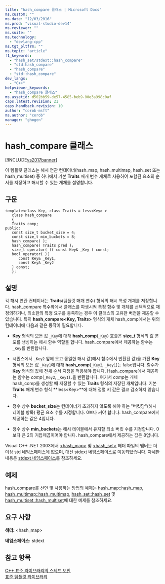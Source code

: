 ```yaml
---
title: "hash_compare 클래스 | Microsoft Docs"
ms.custom: ""
ms.date: "12/03/2016"
ms.prod: "visual-studio-dev14"
ms.reviewer: ""
ms.suite: ""
ms.technology: 
  - "devlang-cpp"
ms.tgt_pltfrm: ""
ms.topic: "article"
f1_keywords: 
  - "hash_set/stdext::hash_compare"
  - "std.hash_compare"
  - "hash_compare"
  - "std::hash_compare"
dev_langs: 
  - "C++"
helpviewer_keywords: 
  - "hash_compare 클래스"
ms.assetid: d502bb59-de57-4585-beb9-00e3a998c0af
caps.latest.revision: 21
caps.handback.revision: 10
author: "corob-msft"
ms.author: "corob"
manager: "ghogen"
---
```

# hash_compare 클래스
[!INCLUDE[vs2017banner](../assembler/inline/includes/vs2017banner.md)]

이 템플릿 클래스는 해시 연관 컨테이너\(hash\_map, hash\_multimap, hash\_set 또는 hash\_multiset\) 중 하나에서 기본 **Traits** 매개 변수 개체로 사용하여 포함된 요소의 순서를 지정하고 해시할 수 있는 개체를 설명합니다.  
  
## 구문  
  
```  
template<class Key, class Traits = less<Key> >  
   class hash_compare  
   {  
   Traits comp;  
public:  
   const size_t bucket_size = 4;  
   const size_t min_buckets = 8;  
   hash_compare( );  
   hash_compare( Traits pred );  
   size_t operator( )( const Key& _Key ) const;  
   bool operator( )(   
      const Key& _Key1,  
      const Key& _Key2  
   ) const;  
   };  
```  
  
## 설명  
 각 해시 연관 컨테이너는 **Traits**\(템플릿 매개 변수\) 형식의 해시 특성 개체를 저장합니다.  hash\_compare 특수화에서 클래스를 파생시켜 특정 함수 및 개체를 선택적으로 재정의하거나, 최소한의 특정 요구를 충족하는 경우 이 클래스의 고유한 버전을 제공할 수 있습니다.  특히 **hash\_compare\<Key, Traits\>** 형식의 개체 hash\_comp에서는 위의 컨테이너에 다음과 같은 동작이 필요합니다.  
  
-   **Key** 형식의 모든 값 `_Key`에 대해 **hash\_comp**\(`_Key`\) 호출은 **size\_t** 형식의 값 분포를 생성하는 해시 함수 역할을 합니다.  hash\_compare에서 제공하는 함수는 `_Key`를 반환합니다.  
  
-   시퀀스에서 `_Key2` 앞에 오고 동일한 해시 값\(해시 함수에서 반환된 값\)을 가진 **Key** 형식의 모든 값 `_Key1`에 대해 **hash\_comp**\(`_Key2`, `_Key1`\)는 false입니다.  함수가 **Key** 형식의 값에 전체 순서 지정을 적용해야 합니다.  Hash\_compare에서 제공하는 함수는 *comp*\(`_Key2`, `_Key1`\)`,`을 반환합니다. 여기서 *comp*는 개체 hash\_comp를 생성할 때 지정할 수 있는 **Traits** 형식의 저장된 개체입니다.  기본 **Traits** 매개 변수 형식 **less\<Key\>**에 대해 정렬 키 값은 결코 감소하지 않습니다.  
  
-   정수 상수 **bucket\_size**는 컨테이너가 초과하지 않도록 해야 하는 "버킷당"\(해시 테이블 항목\) 평균 요소 수를 지정합니다.  0보다 커야 합니다.  hash\_compare에서 제공하는 값은 4입니다.  
  
-   정수 상수 **min\_buckets**는 해시 테이블에서 유지할 최소 버킷 수를 지정합니다.  0보다 큰 2의 거듭제곱이어야 합니다.  hash\_compare에서 제공하는 값은 8입니다.  
  
 Visual C\+\+ .NET 2003에서 [\<hash\_map\>](../standard-library/hash-map.md) 및 [\<hash\_set\>](../standard-library/hash-set.md) 헤더 파일의 멤버는 더 이상 std 네임스페이스에 없으며, 대신 stdext 네임스페이스로 이동되었습니다.  자세한 내용은 [stdext 네임스페이스](../standard-library/stdext-namespace.md)를 참조하세요.  
  
## 예제  
 hash\_compare를 선언 및 사용하는 방법의 예제는 [hash\_map::hash\_map](../Topic/hash_map::hash_map.md), [hash\_multimap::hash\_multimap](../Topic/hash_multimap::hash_multimap.md), [hash\_set::hash\_set](../Topic/hash_set::hash_set.md) 및 [hash\_multiset::hash\_multiset](../Topic/hash_multiset::hash_multiset.md)에 대한 예제를 참조하세요.  
  
## 요구 사항  
 **헤더:** \<hash\_map\>  
  
 **네임스페이스:** stdext  
  
## 참고 항목  
 [C\+\+ 표준 라이브러리의 스레드 보안](../standard-library/thread-safety-in-the-cpp-standard-library.md)   
 [표준 템플릿 라이브러리](../misc/standard-template-library.md)
